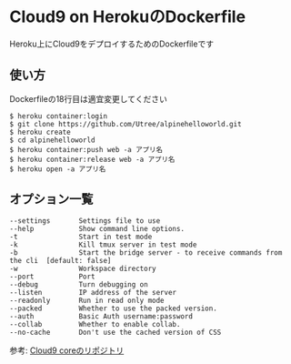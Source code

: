 # Cloud9 on HerokuのDockerfile
Heroku上にCloud9をデプロイするためのDockerfileです

## 使い方
Dockerfileの18行目は適宜変更してください
```
$ heroku container:login
$ git clone https://github.com/Utree/alpinehelloworld.git
$ heroku create
$ cd alpinehelloworld
$ heroku container:push web -a アプリ名
$ heroku container:release web -a アプリ名
$ heroku open -a アプリ名
```

## オプション一覧
```
--settings       Settings file to use
--help           Show command line options.
-t               Start in test mode
-k               Kill tmux server in test mode
-b               Start the bridge server - to receive commands from the cli  [default: false]
-w               Workspace directory
--port           Port
--debug          Turn debugging on
--listen         IP address of the server
--readonly       Run in read only mode
--packed         Whether to use the packed version.
--auth           Basic Auth username:password
--collab         Whether to enable collab.
--no-cache       Don't use the cached version of CSS
```

参考: [Cloud9 coreのリポジトリ](https://github.com/c9/core)

